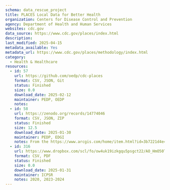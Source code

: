 ```yaml
---
schema: data_rescue_project 
title: PLACES Local Data for Better Health
organization: Centers for Disease Control and Prevention
agency: Department of Health and Human Services
websites: cdc.gov
data_source: https://www.cdc.gov/places/index.html
description: 
last_modified: 2025-04-15
metadata_available: Yes
metadata_url: https://www.cdc.gov/places/methodology/index.html
category:
  - Health & Healthcare 
resources:
  - id: 57
    url: https://github.com/oedp/cdc-places
    format: CSV, JSON, Git
    status: Finished
    size: 0.0
    download_date: 2025-02-12
    maintainer: PEDP, OEDP
    notes: 
  - id: 58
    url: https://zenodo.org/records/14774046
    format: CSV, JSON, ZIP
    status: Finished
    size: 12.5
    download_date: 2025-01-30
    maintainer: PEDP, EDGI
    notes: From the https://www.arcgis.com/home/item.html?id=3b7221d4e47740cab9235b839fa55cd7
  - id: 316
    url: https://www.dropbox.com/scl/fo/ow4uk19izkgqu5psgct22/AO_HmO50TEAz50SYe3BMYFs?rlkey=3m9ey4wichxfy07e3w7g17c5p&dl=0
    format: CSV, PDF
    status: Finished
    size: 0.0
    download_date: 2025-01-31
    maintainer: ICPSR
    notes: 2020, 2023-2024
---
```

